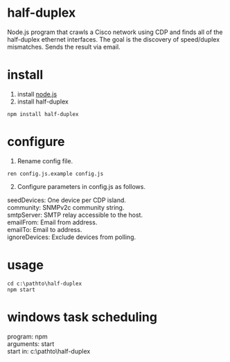 # half-duplex

Node.js program that crawls a Cisco network using CDP and finds all of the half-duplex ethernet interfaces. The goal is the discovery of speed/duplex mismatches. Sends the result via email.

# install

1. install [node.js](https://nodejs.org/)
2. install half-duplex
```
npm install half-duplex
```

# configure

1. Rename config file.
```
ren config.js.example config.js
```

2. Configure parameters in config.js as follows.

seedDevices: One device per CDP island.  
community: SNMPv2c community string.  
smtpServer: SMTP relay accessible to the host.  
emailFrom: Email from address.  
emailTo: Email to address.  
ignoreDevices: Exclude devices from polling.

# usage

```
cd c:\pathto\half-duplex  
npm start
```

# windows task scheduling

program: npm  
arguments: start  
start in: c:\pathto\half-duplex

